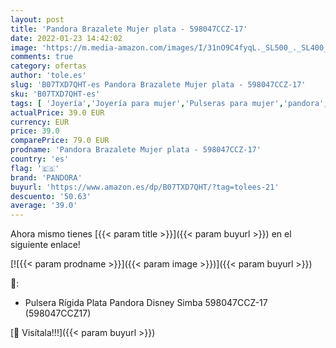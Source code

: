 ```yaml
---
layout: post
title: 'Pandora Brazalete Mujer plata - 598047CCZ-17'
date: 2022-01-23 14:42:02
image: 'https://m.media-amazon.com/images/I/31nO9C4fyqL._SL500_._SL400_.jpg'
comments: true
category: ofertas
author: 'tole.es'
slug: 'B07TXD7QHT-es Pandora Brazalete Mujer plata - 598047CCZ-17'
sku: 'B07TXD7QHT-es'
tags: [ 'Joyería','Joyería para mujer','Pulseras para mujer','pandora', ]
actualPrice: 39.0 EUR
currency: EUR
price: 39.0
comparePrice: 79.0 EUR
prodname: 'Pandora Brazalete Mujer plata - 598047CCZ-17'
country: 'es'
flag: '🇪🇸'
brand: 'PANDORA'
buyurl: 'https://www.amazon.es/dp/B07TXD7QHT/?tag=tolees-21'
descuento: '50.63'
average: '39.0'
---
```


Ahora mismo tienes [{{< param title >}}]({{< param buyurl >}}) en el siguiente enlace!

[![{{< param prodname >}}]({{< param image >}})]({{< param buyurl >}})

🔎:

- Pulsera Rígida Plata Pandora Disney Simba 598047CCZ-17 (598047CCZ17)

[🛒 Visítala!!!]({{< param buyurl >}})
